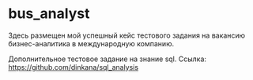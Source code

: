 # bus_analyst
Здесь размещен мой успешный кейс тестового задания на вакансию бизнес-аналитика в международную компанию.


Дополнительное тестовое задание на знание sql.
Ссылка: https://github.com/dinkana/sql_analysis
